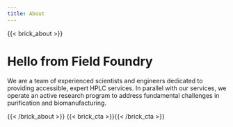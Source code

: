 ```yaml
---
title: About
---
```

{{< brick_about >}}

# Hello from Field Foundry

We are a team of experienced scientists and engineers dedicated to providing accessible, expert HPLC services. In parallel with our services, we operate an active research program to address fundamental challenges in purification and biomanufacturing.

{{< /brick_about >}}
{{< brick_cta >}}{{< /brick_cta >}}

